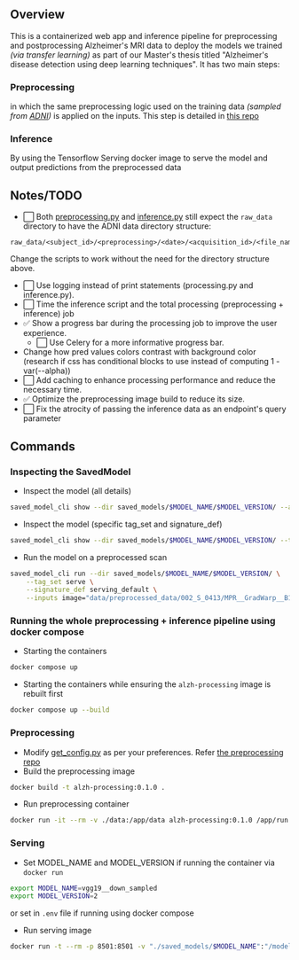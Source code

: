 ## Overview

This is a containerized web app and inference pipeline for preprocessing and postprocessing Alzheimer's MRI data to deploy the models we trained *(via transfer learning)* as part of our Master's thesis titled "Alzheimer's disease detection using deep learning techniques". It has two main steps:
### Preprocessing
in which the same preprocessing logic used on the training data *(sampled from [ADNI](https://ida.loni.usc.edu/))* is applied on the inputs. This step is detailed in [this repo](https://github.com/nacer-benyoub/adni_preprocessing/tree/refactor/update-fslinstaller)
### Inference
By using the Tensorflow Serving docker image to serve the model and output predictions from the preprocessed data

## Notes/TODO
- ⬜ Both [preprocessing.py](preprocessing.py) and [inference.py](inference.ipynb) still expect the `raw_data` directory to have the ADNI data directory structure:
```
raw_data/<subject_id>/<preprocessing>/<date>/<acquisition_id>/<file_name>.nii
```
Change the scripts to work without the need for the directory structure above.
- ⬜ Use logging instead of print statements (processing.py and inference.py).
- ⬜ Time the inference script and the total processing (preprocessing + inference) job
- ✅ Show a progress bar during the processing job to improve the user experience.
    - ⬜ Use Celery for a more informative progress bar.
- Change how pred values colors contrast with background color (research if css has conditional blocks to use instead of computing 1 - var(--alpha))
- ⬜ Add caching to enhance processing performance and reduce the necessary time.
- ✅ Optimize the preprocessing image build to reduce its size.
- ⬜ Fix the atrocity of passing the inference data as an endpoint's query parameter

## Commands
### Inspecting the SavedModel

- Inspect the model (all details)
```bash
saved_model_cli show --dir saved_models/$MODEL_NAME/$MODEL_VERSION/ --all
```

- Inspect the model (specific tag_set and signature_def)
```bash
saved_model_cli show --dir saved_models/$MODEL_NAME/$MODEL_VERSION/ --tag_set serve --signature_def serving_default
```

- Run the model on a preprocessed scan
```bash
saved_model_cli run --dir saved_models/$MODEL_NAME/$MODEL_VERSION/ \
    --tag_set serve \
    --signature_def serving_default \
    --inputs image="data/preprocessed_data/002_S_0413/MPR__GradWarp__B1_Correction__N3__Scaled/2008-07-31_14_39_56.0/I120917/ADNI_002_S_0413_MR_MPR__GradWarp__B1_Correction__N3__Scaled_Br_20081015122825655_S54591_I120917.npz"[image]
```
### Running the whole preprocessing + inference pipeline using docker compose

- Starting the containers
```bash
docker compose up
```

- Starting the containers while ensuring the `alzh-processing` image is rebuilt first
```bash
docker compose up --build
```
### Preprocessing
- Modify [get_config.py](get_config.py) as per your preferences. Refer [the preprocessing repo](https://github.com/nacer-benyoub/adni_preprocessing/tree/refactor/update-fslinstaller)
- Build the preprocessing image
```bash
docker build -t alzh-processing:0.1.0 .
```
- Run preprocessing container
```bash
docker run -it --rm -v ./data:/app/data alzh-processing:0.1.0 /app/run.sh
```
### Serving
- Set MODEL_NAME and MODEL_VERSION if running the container via `docker run`
```bash
export MODEL_NAME=vgg19__down_sampled
export MODEL_VERSION=2
```
or set in `.env` file if running using docker compose
- Run serving image
```bash
docker run -t --rm -p 8501:8501 -v "./saved_models/$MODEL_NAME":"/models/$MODEL_NAME" -e MODEL_NAME=$MODEL_NAME tensorflow/serving
```